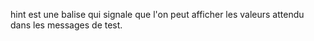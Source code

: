 

hint est une balise qui signale que l'on peut afficher les valeurs attendu dans les messages de test.
